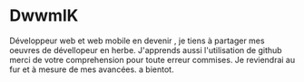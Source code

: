 # DwwmlK
Développeur web et web mobile en devenir , je tiens à partager mes oeuvres de dévellopeur en herbe. J'apprends aussi l'utilisation de github merci de votre comprehension pour toute erreur commises. Je reviendrai au fur et à mesure de mes avancées. a bientot.     
